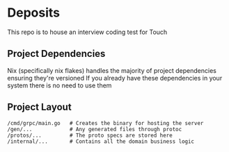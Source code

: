 # Deposits

This repo is to house an interview coding test for Touch

## Project Dependencies

Nix (specifically nix flakes) handles the majority of project dependencies ensuring they're versioned
If you already have these dependencies in your system there is no need to use them


## Project Layout

```
/cmd/grpc/main.go   # Creates the binary for hosting the server
/gen/...            # Any generated files through protoc
/protos/...         # The proto specs are stored here
/internal/...       # Contains all the domain business logic

```
